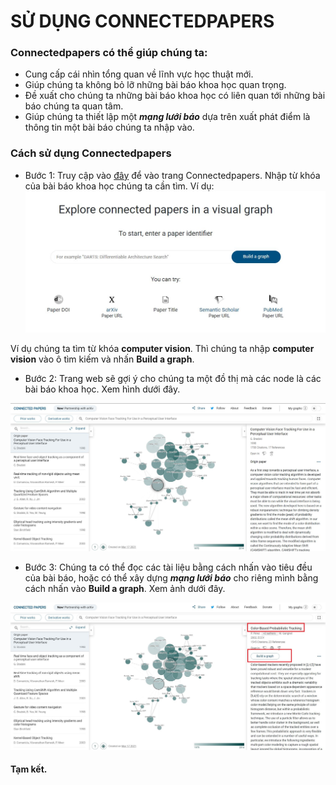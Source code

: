# SỬ DỤNG CONNECTEDPAPERS

### Connectedpapers có thể giúp chúng ta:

- Cung cấp cái nhìn tổng quan về lĩnh vực học thuật mới.
- Giúp chúng ta không bỏ lỡ những bài báo khoa học quan trọng.
- Đề xuất cho chúng ta những bài báo khoa học có liên quan tới những bài báo chúng ta quan tâm.
- Giúp chúng ta thiết lập một ***mạng lưới báo*** dựa trên xuất phát điểm là thông tin một bài báo chúng ta nhập vào.


### Cách sử dụng Connectedpapers

* Bước 1: Truy cập vào [đây](https://www.connectedpapers.com/) để vào trang Connectedpapers. 
 Nhập từ khóa của bài báo khoa học chúng ta cần tìm.
 Ví dụ:
 ![img](https://raw.githubusercontent.com/kieuvinhh/CS519.L21.KHCL/master/image/connectedpaper1.jpg)

Ví dụ chúng ta tìm từ khóa **computer vision**. Thì chúng ta nhập **computer vision** vào ô tìm kiếm và nhấn **Build a graph**.

* Bước 2: Trang web sẽ gợi ý cho chúng ta một đồ thị mà các node là các bài báo khoa học. Xem hình dưới đây.

![img](https://raw.githubusercontent.com/kieuvinhh/CS519.L21.KHCL/master/image/connectedpaper2.JPG)

* Bước 3: Chúng ta có thể đọc các tài liệu bằng cách nhấn vào tiêu đều của bài báo, hoặc có thể xây dựng ***mạng lưới báo*** cho riêng mình bằng cách nhấn vào **Build a graph**. Xem ảnh dưới đây.

![img](https://raw.githubusercontent.com/kieuvinhh/CS519.L21.KHCL/master/image/connectedpaper3.JPG)


#### Tạm kết.